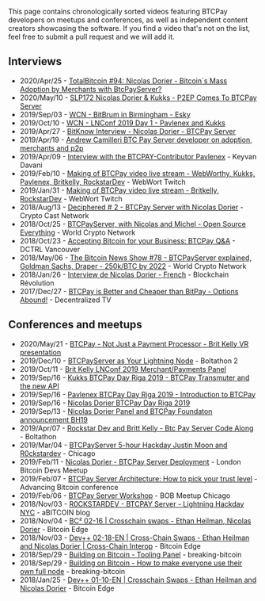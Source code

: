 This page contains chronologically sorted videos featuring BTCPay developers on meetups and conferences, as well as independent content creators showcasing the software. If you find a video that's not on the list, feel free to submit a pull request and we will add it.

## Interviews
* 2020/Apr/25 - [TotalBitcoin #94: Nicolas Dorier - Bitcoin´s Mass Adoption by Merchants with BtcPayServer?](https://youtu.be/YPLOnyRzjXc)
* 2020/May/10 - [SLP172 Nicolas Dorier & Kukks - P2EP Comes To BTCPay Server](https://youtu.be/Sd_0Ybqz6B0)
* 2019/Sep/03 - [WCN - BitBrum in Birmingham - Esky](https://youtu.be/1TRzSJOM19U?t=1961)
* 2019/Oct/10 - [WCN - LNConf 2019 Day 1 - Pavlenex and Kukks](https://youtu.be/775vmOKxwSY?t=8042)
* 2019/Apr/27 - [BitKnow Interview - Nicolas Dorier - BTCPay Server](https://www.youtube.com/watch?v=_s0fCoq5_Mo)
* 2019/Apr/19 - [Andrew Camilleri BTC Pay Server developer on adoption, merchants and p2p](https://youtu.be/NeOCPkSk5iQ)
* 2019/Apr/09 - [Interview with the BTCPAY-Contributor Pavlenex](https://www.youtube.com/watch?v=BtQcC6Xgh-4) - Keyvan Davani
* 2019/Feb/10 - [Making of BTCPay video live stream - WebWorthy, Kukks, Pavlenex, Britkelly, RockstarDev](https://www.twitch.tv/videos/378443076) - WebWort Twitch
* 2019/Jan/31 - [Making of BTCPay video live stream - Britkelly, RockstarDev](https://www.twitch.tv/videos/374780643) - WebWort Twitch
* 2018/Aug/13 - [Deciphered # 2 - BTCPay Server with Nicolas Dorier](https://www.youtube.com/watch?v=RnixGcubT5E) - Crypto Cast Network
* 2018/Oct/25 - [BTCPayServer, with Nicolas and Michel - Open Source Everything](https://www.youtube.com/watch?v=k_FmB9ggtek) - World Crypto Network
* 2018/Oct/23 - [Accepting Bitcoin for your Business: BTCPay Q&A](https://www.youtube.com/watch?v=xhNU_qI-Y7w) - DCTRL Vancouver
* 2018/May/06 - [The Bitcoin News Show #78 - BTCPayServer explained, Goldman Sachs, Draper - 250k/BTC by 2022](https://www.youtube.com/watch?v=VMcNWyUen2Y) - World Crypto Network
* 2018/Jan/26 - [Interview de Nicolas Dorier - French](https://www.youtube.com/watch?v=qTZFxGpLVlo) - Blockchain Révolution
* 2017/Dec/27 - [BTCPay is Better and Cheaper than BitPay - Options Abound!](https://www.youtube.com/watch?v=0abH-Vdza4c) - Decentralized TV

## Conferences and meetups
* 2020/May/21 - [BTCPay - Not Just a Payment Processor - Brit Kelly VR presentation](https://youtu.be/1gQLrrULhGY)
* 2019/Dec/10 - [BTCPayServer as Your Lightning Node](https://youtu.be/rFA9JBfHHEg) - Boltathon 2
* 2019/Oct/11 - [Brit Kelly LNConf 2019 Merchant/Payments Panel](https://youtu.be/HtU7ZlxvLL4?t=14916)
* 2019/Sep/16 - [Kukks BTCPay Day Riga 2019 - BTCPay Transmuter and the new API](https://youtu.be/puZqcHsg4oY)
* 2019/Sep/16 - [Pavlenex BTCPay Day Riga 2019 - Introduction to BTCPay](https://www.facebook.com/kriptomedia/videos/vl.418099655731067/2898112140218815/)
* 2019/Sep/16 - [Nicolas Dorier BTCPay Day Riga 2019](https://www.facebook.com/kriptomedia/videos/vl.418099655731067/2982575125300014)
* 2019/Sep/13 - [Nicolas Dorier Panel and BTCPay Foundaton announcement BH19](https://youtu.be/2IpZWSWUIVE?t=31391)
* 2019/Apr/07 - [Rockstar Dev and Britt Kelly - Btc Pay Server Code Along](https://www.youtube.com/watch?v=VNMnd-dX9Q8) - Boltathon
* 2019/Mar/04 - [BTCPayServer 5-hour Hackday Justin Moon and R0ckstardev](https://www.youtube.com/watch?v=yiZa57CiKd0) - Chicago
* 2019/Feb/11 - [Nicolas Dorier - BTCPay Server Deployment](https://www.youtube.com/watch?v=aKG2f3SPVMg) - London Bitcoin Devs Meetup
* 2019/Feb/07 - [BTCPay Server Architecture: How to pick your trust level](https://vimeo.com/album/5765075/video/316630434) - Advancing Bitcoin conference
* 2019/Feb/06 - [BTCPay Server Workshop](https://www.youtube.com/watch?v=Z6lQs9AslhE) - BOB Meetup Chicago
* 2018/Nov/03 - [R0CKSTARDEV - BTCPAY Server - Lightning Hackday NYC](https://www.youtube.com/watch?v=jwJV5gsmtFM) - aBITCOIN blog
* 2018/Nov/04 - [BC² 02-16 | Crosschain swaps - Ethan Heilman, Nicolas Dorier](https://www.youtube.com/watch?v=lHS_i0TYLeY) - Bitcoin Edge
* 2018/Nov/03 - [Dev++ 02-18-EN | Cross-Chain Swaps - Ethan Heilman and Nicolas Dorier | Cross-Chain Interop](https://www.youtube.com/watch?v=NedW6AhImKg) - Bitcoin Edge
* 2018/Sep/29 - [Building on Bitcoin - Tooling Panel](https://www.youtube.com/watch?v=fjtmyaH6MG8) - breaking-bitcoin
* 2018/Sep/29 - [Building on Bitcoin - How to make everyone use their own full node](https://www.youtube.com/watch?v=0UiMhpz9eLA) - breaking-bitcoin
* 2018/Jan/25 - [Dev++ 01-10-EN | Crosschain Swaps - Ethan Heilman and Nicolas Dorier](https://www.youtube.com/watch?v=3c6bIbsVayg) - Bitcoin Edge
